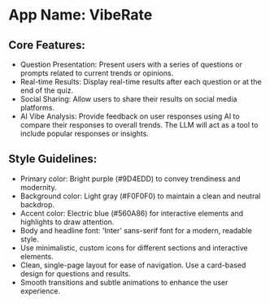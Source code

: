 # **App Name**: VibeRate

## Core Features:

- Question Presentation: Present users with a series of questions or prompts related to current trends or opinions.
- Real-time Results: Display real-time results after each question or at the end of the quiz.
- Social Sharing: Allow users to share their results on social media platforms.
- AI Vibe Analysis: Provide feedback on user responses using AI to compare their responses to overall trends. The LLM will act as a tool to include popular responses or insights.

## Style Guidelines:

- Primary color: Bright purple (#9D4EDD) to convey trendiness and modernity.
- Background color: Light gray (#F0F0F0) to maintain a clean and neutral backdrop.
- Accent color: Electric blue (#560A86) for interactive elements and highlights to draw attention.
- Body and headline font: 'Inter' sans-serif font for a modern, readable style.
- Use minimalistic, custom icons for different sections and interactive elements.
- Clean, single-page layout for ease of navigation. Use a card-based design for questions and results.
- Smooth transitions and subtle animations to enhance the user experience.